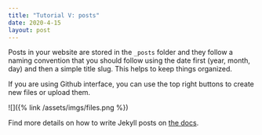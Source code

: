 ```yaml
---
title: "Tutorial V: posts"
date: 2020-4-15
layout: post
---
```


Posts in your website are stored in the `_posts` folder and they follow a naming convention that you should follow using the date first (year, month, day) and then a simple title slug. This helps to keep things organized.

If you are using Github interface, you can use the top right buttons to create new files or upload them.

![]({% link /assets/imgs/files.png %})

Find more details on how to write Jekyll posts on [the docs](https://jekyllrb.com/docs/posts/).